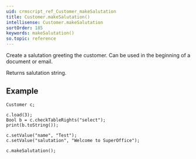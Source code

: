 ```yaml
---
uid: crmscript_ref_Customer_makeSalutation
title: Customer.makeSalutation()
intellisense: Customer.makeSalutation
sortOrder: 185
keywords: makeSalutation()
so.topic: reference
---
```


Create a salutation greeting the customer. Can be used in the beginning of a document or email.

Returns salutation string.



## Example


    Customer c;
    
    c.load(3);
    Bool b = c.checkTableRights("select");
    print(b.toString());
    
    c.setValue("name", "Test");
    c.setValue("salutation", "Welcome to SuperOffice");
    
    c.makeSalutation();



